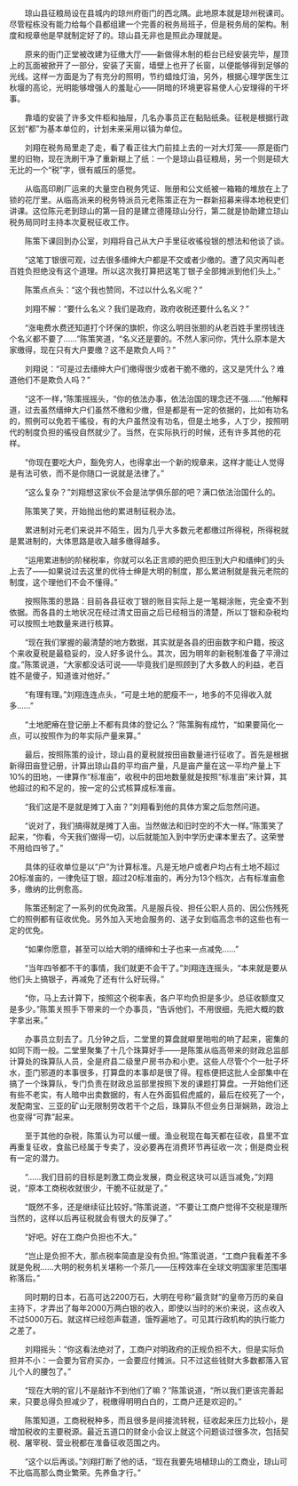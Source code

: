 　　琼山县征粮局设在县城内的琼州府衙门的西北隅。此地原本就是琼州税课司。尽管程栋没有能力给每个县都组建一个完善的税务局班子，但是税务局的架构。制度和规章他是早就制定好了的。琼山县无非也是照此办理就是。

　　原来的衙门正堂被改建为征缴大厅——新做得木制的柜台已经安装完毕，屋顶上的瓦面被掀开了一部分，安装了天窗，墙壁上也开了长窗，以便能够得到足够的光线。这样一方面是为了有充分的照明，节约蜡烛灯油，另外，根据心理学医生江秋堰的高论，光明能够增强人的羞耻心——阴暗的环境更容易使人心安理得的干坏事。

　　靠墙的安装了许多文件柜和抽屉，几名办事员正在黏贴纸条。征税是根据行政区划“都”为基本单位的，计划未来采用以镇为单位。

　　刘翔在税务局里走了走，看了看正往大门前挂上去的一对大灯笼——原是衙门里的旧物，现在洗刷干净了重新糊上了纸：一个是琼山县征粮局，另一个则是硕大无比的一个“税”字，很有威压的感觉。

　　从临高印刷厂运来的大量空白税务凭证、账册和公文纸被一箱箱的堆放在上了锁的花厅里。从临高派来的税务特派员元老陈策正在为一群新招募来得本地税吏们讲课。这位陈元老到琼山的第一目的是建立德隆琼山分行，第二就是协助建立琼山税务局同时主持本次夏税征收工作。

　　陈策下课回到办公室，刘翔将自己从大户手里征收徭役银的想法和他谈了谈。

　　“这笔丁银很可观，过去很多缙绅大户都是不交或者少缴的。遭了风灾再叫老百姓负担绝没有这个道理。所以这次我打算把这笔丁银子全部摊派到他们头上。”

　　陈策点点头：“这个我也赞同，不过以什么名义呢？”

　　刘翔不解：“要什么名义？我们是政府，政府收税还要什么名义？”

　　“涨电费水费还知道打个环保的旗帜，你这么明目张胆的从老百姓手里捞钱连个名义都不要了……”陈策笑道，“名义还是要的。不然人家问你，凭什么原本是大家缴得，现在只有大户要缴？这不是欺负人吗？”

　　刘翔说：“可是过去缙绅大户们缴得很少或者干脆不缴的，这又是凭什么？难道他们不是欺负人吗？”

　　“这不一样，”陈策摇摇头，“你的依法办事，依法治国的理念还不强……”他解释道，过去虽然缙绅大户们虽然不缴和少缴，但是都是有一定的依据的，比如有功名的，照例可以免若干徭役，有的大户虽然没有功名，但是土地多，人丁少，按照明代的制度负担的徭役自然就少了。当然，在实际执行的时候，还有许多其他的花样。

　　“你现在要吃大户，豁免穷人，也得拿出一个新的规章来，这样才能让人觉得是有法可依，而不是你随口一说就是法律了。”

　　“这么复杂？”刘翔想这家伙不会是法学俱乐部的吧？满口依法治国什么的。

　　陈策笑了笑，开始抛出他的累进制征税办法。

　　累进制对元老们来说并不陌生，因为几乎大多数元老都缴过所得税，所得税就是累进制的，大体思路是收入越多缴得越多。

　　“运用累进制的阶梯税率，你就可以名正言顺的把负担压到大户和缙绅们的头上去了——如果说过去这里的优待士绅是大明的制度，那么累进制就是我元老院的制度，这个理他们不会不懂得。”

　　按照陈策的思路：目前各县征收丁银的账目实际上是一笔糊涂账，完全查不到依据。而各县的土地状况在经过清丈田亩之后已经相当的清楚，所以丁银和杂税均可以按照土地数量来进行核算。

　　“现在我们掌握的最清楚的地方数据，其实就是各县的田亩数字和户籍，按这个来收夏税是最稳妥的，没人好多说什么。其次，因为明年的新税制准备了平滑过度。”陈策说道，“大家都没话可说——毕竟我们是照顾到了大多数人的利益，老百姓不是傻子，知道谁对他好。”

　　“有理有理。”刘翔连连点头，“可是土地的肥瘦不一，地多的不见得收入就多……”

　　“土地肥瘠在登记册上不都有具体的登记么？”陈策胸有成竹，“如果要简化一点，可以按照作为的年实际产量来算。”

　　最后，按照陈策的设计，琼山县的夏税就按田亩数量进行征收了。首先是根据新得田亩登记册，计算出琼山县的平均亩产量，凡是亩产量在这一平均产量上下10%的田地，一律算作“标准亩”，收税中的田地数量就是按照“标准亩”来计算，其他超过的和不足的，按一定的公式核算成标准亩。

　　“我们这是不是就是摊丁入亩？”刘翔看到他的具体方案之后忽然问道。

　　“说对了，我们搞得就是摊丁入亩。当然做法和旧时空的不大一样。”陈策笑了起来，“你看，今天我们做得一切，以后就能加入到中学历史课本里去了。这荣誉不用给四爷了。”

　　具体的征收单位是以“户”为计算标准。凡是无地户或者户均占有土地不超过20标准亩的，一律免征丁银，超过20标准亩的，再分为13个档次，占有标准亩愈多，缴纳的比例愈高。

　　陈策还制定了一系列的优免政策。凡是服兵役、担任公职人员的、因公伤残死亡的照例都有征收优免。另外加入天地会服务的、送子女到临高念书的这些也有一定的优免。

　　“如果你愿意，甚至可以给大明的缙绅和士子也来一点减免……”

　　“当年四爷都不干的事情，我们就更不会干了。”刘翔连连摇头，“本来就是要从他们头上搞银子，再减免了还有什么好玩得。”

　　“你，马上去计算下，按照这个税率表，各户平均负担是多少。总征收额度又是多少。”陈策关照手下带来的一个办事员，“告诉他们，不用很细，先把大概的数字拿出来。”

　　办事员立刻去了。几分钟之后，二堂里的算盘就噼里啪啦的响了起来，密集的如同下雨一般。二堂里聚集了十几个珠算好手——是陈策从临高带来的财政总监部计算处的珠算队人员，全是府县二级里户房书办和小吏。这些人尽管个个一肚子坏水，歪门邪道的本事很多，打算盘的本事却是很了得。程栋便把这批人全部集中在搞了一个珠算队，专门负责在财政总监部里按照下发的课题打算盘。一开始他们还有些不老实，有人暗中出卖数据的，有人在外面狐假虎威的，最后在绞死了一个，发配南宝、三亚的矿山无限制劳改若干个之后，珠算队不但业务日渐娴熟，政治上也变得“可靠”起来。

　　至于其他的杂税，陈策认为可以缓一缓。渔业税现在每天都在征收，县里不宜再重复征收，食盐已经属于专卖了，没必要再在消费环节再征收一次；倒是商业税有一定的潜力。

　　“……我们目前的目标是刺激工商业发展，商业税这块可以适当减免，”刘翔说，“原本工商税收就很少，干脆不征就是了。”

　　“既然不多，还是继续征比较好。”陈策说道，“不要让工商户觉得不交税是理所当然的，这样以后再征税就会有很大的反弹了。”

　　“好吧。好在工商户负担也不大。”

　　“岂止是负担不大，那点税率简直是没有负担。”陈策说道，“工商户我看差不多就是免税……大明的税务机关堪称一个茶几——压榨效率在全球文明国家里范围堪称落后。”

　　同时期的日本，石高可达2200万石，大明在号称“最贪财”的皇帝万历的亲自主持下，才弄出了每年2000万两白银的收入，即使以当时的米价来说，这点收入不过5000万石。就这样已经怨声载道，饿殍遍地了。可见其行政机构的执行能力之差了。

　　刘翔摇头：“你这看法绝对了，工商户对明政府的正规负担不大，但是实际负担并不小：一会要为官府买办，一会要应付摊派。只不过这些钱财大多数都落入官儿个人的腰包了。”

　　“现在大明的官儿不是敲诈不到他们了嘛？”陈策说道，“所以我们更该完善起来，只要总得负担减少了，税缴得明明白白的，工商户还是欢迎的。”

　　陈策知道，工商税税种多，而且很多是间接流转税，征收起来压力比较小，是增加税收的主要税源。最近五道口的财金小会议上就这个问题谈过很多次，包括契税、屠宰税、营业税都在准备征收范围之内。

　　“这个以后再谈。”刘翔打断了他的话，“现在我要先培植琼山的工商业，琼山可不比临高那么商业繁荣。先养鱼才行。”
